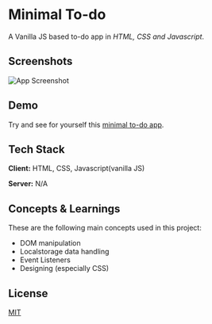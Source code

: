
# Minimal To-do 

A Vanilla JS based to-do app in *HTML, CSS and Javascript*.


## Screenshots

![App Screenshot](https://i.postimg.cc/YC1JGM2x/js-Todo-All2.png)


## Demo

Try and see for yourself this [minimal to-do app](https://dev-ankur.github.io/ToDo-Vanilla/).


## Tech Stack

**Client:** HTML, CSS, Javascript(vanilla JS)

**Server:** N/A


## Concepts & Learnings

These are the following main concepts used in this project:
- DOM manipulation
- Localstorage data handling
- Event Listeners 
- Designing (especially CSS)


## License

[MIT](https://choosealicense.com/licenses/mit/)

